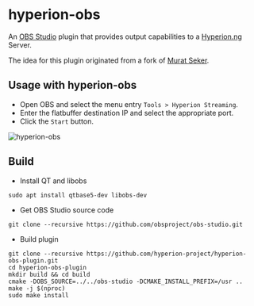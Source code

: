 # hyperion-obs

An [OBS Studio][obs] plugin that provides output capabilities to a
[Hyperion.ng][hyperion] Server.

The idea for this plugin originated from a fork of [Murat Seker][m-seker].

[obs]: https://obsproject.com/
[hyperion]: https://github.com/hyperion-project/hyperion.ng
[m-seker]: https://github.com/m-seker/hyperion.ng/tree/feature/obs

## Usage with hyperion-obs

- Open OBS and select the menu entry `Tools > Hyperion Streaming`.
- Enter the flatbuffer destination IP and select the appropriate port.
- Click the `Start` button.

![hyperion-obs](screenshot/hyperion-obs.png)

## Build

- Install QT and libobs

```
sudo apt install qtbase5-dev libobs-dev
```

- Get OBS Studio source code

```
git clone --recursive https://github.com/obsproject/obs-studio.git
```

- Build plugin

```
git clone --recursive https://github.com/hyperion-project/hyperion-obs-plugin.git
cd hyperion-obs-plugin
mkdir build && cd build
cmake -DOBS_SOURCE=../../obs-studio -DCMAKE_INSTALL_PREFIX=/usr ..
make -j $(nproc)
sudo make install
```
